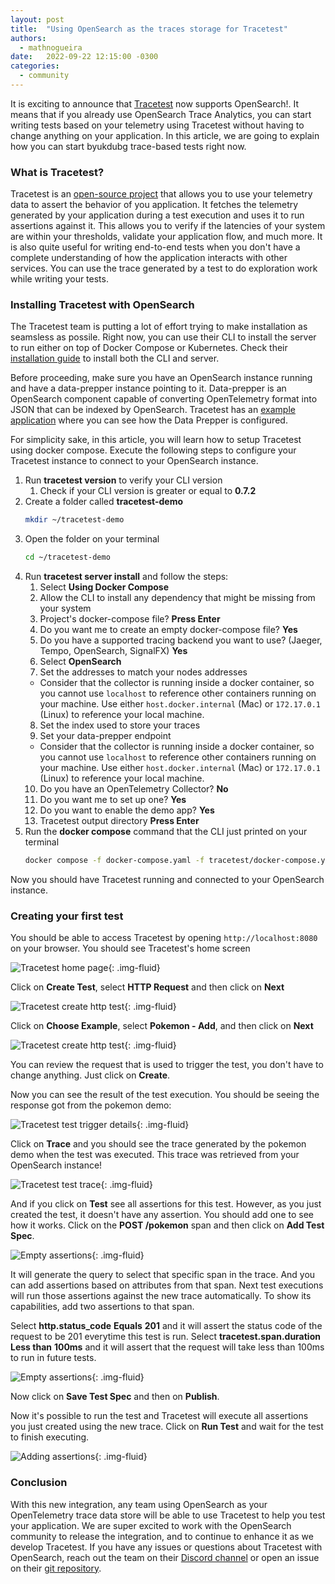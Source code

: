 ```yaml
---
layout: post
title:  "Using OpenSearch as the traces storage for Tracetest"
authors:
  - mathnogueira
date:   2022-09-22 12:15:00 -0300
categories:
  - community
---
```


It is exciting to announce that [Tracetest](https://tracetest.io) now supports OpenSearch!. It means that if you already use OpenSearch Trace Analytics, you can start writing tests based on your telemetry using Tracetest without having to change anything on your application. In this article, we are going to explain how you can start byukdubg trace-based tests right now.

### What is Tracetest?

Tracetest is an [open-source project](https://github.com/kubeshop/tracetest) that allows you to use your telemetry data to assert the behavior of you application. It fetches the telemetry generated by your application during a test execution and uses it to run assertions against it. This allows you to verify if the latencies of your system are within your thresholds, validate your application flow, and much more. It is also quite useful for writing end-to-end tests when you don't have a complete understanding of how the application interacts with other services. You can use the trace generated by a test to do exploration work while writing your tests.

### Installing Tracetest with OpenSearch

The Tracetest team is putting a lot of effort trying to make installation as seamsless as possile. Right now, you can use their CLI to install the server to run either on top of Docker Compose or Kubernetes. Check their [installation guide](https://kubeshop.github.io/tracetest/installing/) to install both the CLI and server.

Before proceeding, make sure you have an OpenSearch instance running and have a data-prepper instance pointing to it. Data-prepper is an OpenSearch component capable of converting OpenTelemetry format into JSON that can be indexed by OpenSearch. Tracetest has an [example application](https://github.com/kubeshop/tracetest/tree/main/examples/tracetest-opensearch) where you can see how the Data Prepper is configured.

For simplicity sake, in this article, you will learn how to setup Tracetest using docker compose. Execute the following steps to configure your Tracetest instance to connect to your OpenSearch instance.

1. Run **tracetest version** to verify your CLI version
    1. Check if your CLI version is greater or equal to **0.7.2**
2. Create a folder called **tracetest-demo**
    ```sh
    mkdir ~/tracetest-demo
    ```
3. Open the folder on your terminal
    ```sh
    cd ~/tracetest-demo
    ```
4. Run **tracetest server install** and follow the steps:
    1. Select **Using Docker Compose**
    2. Allow the CLI to install any dependency that might be missing from your system
    3. Project's docker-compose file? **Press Enter**
    4. Do you want me to create an empty docker-compose file? **Yes**
    5. Do you have a supported tracing backend you want to use? (Jaeger, Tempo, OpenSearch, SignalFX) **Yes**
    6. Select **OpenSearch**
    7. Set the addresses to match your nodes addresses
      * Consider that the collector is running inside a docker container, so you cannot use `localhost` to reference other containers running on your machine. Use either `host.docker.internal` (Mac) or `172.17.0.1` (Linux) to reference your local machine.
    8. Set the index used to store your traces
    9. Set your data-prepper endpoint
      * Consider that the collector is running inside a docker container, so you cannot use `localhost` to reference other containers running on your machine. Use either `host.docker.internal` (Mac) or `172.17.0.1` (Linux) to reference your local machine.
    10. Do you have an OpenTelemetry Collector? **No**
    11. Do you want me to set up one? **Yes**
    12. Do you want to enable the demo app? **Yes**
    13. Tracetest output directory **Press Enter**
5. Run the **docker compose** command that the CLI just printed on your terminal
    ```sh
    docker compose -f docker-compose.yaml -f tracetest/docker-compose.yaml up -d
    ```

Now you should have Tracetest running and connected to your OpenSearch instance.

### Creating your first test

You should be able to access Tracetest by opening `http://localhost:8080` on your browser. You should see Tracetest's home screen

![Tracetest home page](/assets/media/tutorials/tracetest/home.png){: .img-fluid}

Click on **Create Test**, select **HTTP Request** and then click on **Next**

![Tracetest create http test](/assets/media/tutorials/tracetest/http_test.png){: .img-fluid}

Click on **Choose Example**, select **Pokemon - Add**, and then click on **Next**

![Tracetest create http test](/assets/media/tutorials/tracetest/create_test_from_example.png){: .img-fluid}

You can review the request that is used to trigger the test, you don't have to change anything. Just click on **Create**.

Now you can see the result of the test execution. You should be seeing the response got from the pokemon demo:

![Tracetest test trigger details](/assets/media/tutorials/tracetest/test_trigger.png){: .img-fluid}

Click on **Trace** and you should see the trace generated by the pokemon demo when the test was executed. This trace was retrieved from your OpenSearch instance!

![Tracetest test trace](/assets/media/tutorials/tracetest/test_trace.png){: .img-fluid}

And if you click on **Test** see all assertions for this test. However, as you just created the test, it doesn't have any assertion. You should add one to see how it works. Click on the **POST /pokemon** span and then click on **Add Test Spec**.

![Empty assertions](/assets/media/tutorials/tracetest/empty_assertions.png){: .img-fluid}

It will generate the query to select that specific span in the trace. And you can add assertions based on attributes from that span. Next test executions will run those assertions against the new trace automatically. To show its capabilities, add two assertions to that span.

Select **http.status_code** **Equals** **201** and it will assert the status code of the request to be 201 everytime this test is run.
Select **tracetest.span.duration** **Less than** **100ms** and it will assert that the request will take less than 100ms to run in future tests.

![Empty assertions](/assets/media/tutorials/tracetest/adding_assertions.png){: .img-fluid}

Now click on **Save Test Spec** and then on **Publish**.

Now it's possible to run the test and Tracetest will execute all assertions you just created using the new trace. Click on **Run Test** and wait for the test to finish executing.

![Adding assertions](/assets/media/tutorials/tracetest/test_rerun.png){: .img-fluid}


### Conclusion

With this new integration, any team using OpenSearch as your OpenTelemetry trace data store will be able to use Tracetest to help you test your application. We are super excited to work with the OpenSearch community to release the integration, and to continue to enhance it as we develop Tracetest. If you have any issues or questions about Tracetest with OpenSearch, reach out the team on their [Discord channel](https://discord.gg/5mZm6bMx) or open an issue on their [git repository](https://github.com/kubeshop/tracetest).
